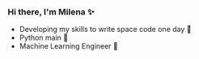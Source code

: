 ### Hi there, I'm Milena ✨
- Developing my skills to write space code one day 🚀
- Python main 🐍
- Machine Learning Engineer 🦾

<!--
**milenamichalska/milenamichalska** is a ✨ _special_ ✨ repository because its `README.md` (this file) appears on your GitHub profile.

Here are some ideas to get you started:

- 🔭 I’m currently working on ...
- 🌱 I’m currently learning ...
- 👯 I’m looking to collaborate on ...
- 🤔 I’m looking for help with ...
- 💬 Ask me about ...
- 📫 How to reach me: ...
- 😄 Pronouns: ...
- ⚡ Fun fact: ...
-->
